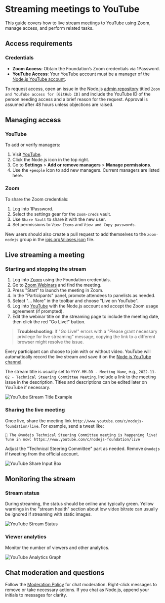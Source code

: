 # Streaming meetings to YouTube

This guide covers how to live stream meetings to YouTube using Zoom, manage access, and perform related tasks.

## Access requirements

### Credentials

- **Zoom Access**: Obtain the Foundation’s Zoom credentials via 1Password.
- **YouTube Access**: Your YouTube account must be a manager of the [Node.js YouTube account](https://www.youtube.com/channel/UCQPYJluYC_sn_Qz_XE-YbTQ).

To request access, open an issue in the Node.js [admin repository](https://github.com/nodejs/admin) titled `Zoom and YouTube access for [GitHub ID]` and include the YouTube ID of the person needing access and a brief reason for the request. Approval is assumed after 48 hours unless objections are raised.

## Managing access

### YouTube

To add or verify managers:

1. Visit [YouTube](https://youtube.com).
2. Click the Node.js icon in the top right.
3. Go to **Settings** > **Add or remove managers** > **Manage permissions**.
4. Use the `+people` icon to add new managers. Current managers are listed here.

### Zoom

To share the Zoom credentials:

1. Log into 1Password.
2. Select the settings gear for the `zoom-creds` vault.
3. Use `Share Vault` to share it with the new user.
4. Set permissions to `View Items` and `View and Copy passwords`.

New users should also create a pull request to add themselves to the `zoom-nodejs` group in the [iojs.org/aliases.json](https://github.com/nodejs/email/blob/main/iojs.org/aliases.json) file.

## Live streaming a meeting

### Starting and stopping the stream

1. Log into [Zoom](https://zoom.us) using the Foundation credentials.
2. Go to [Zoom Webinars](https://zoom.us/webinar/list) and find the meeting.
3. Press "Start" to launch the meeting in Zoom.
4. In the "Participants" panel, promote attendees to panelists as needed.
5. Select "... More" in the toolbar and choose "Live on YouTube".
6. Log into [YouTube](https://youtube.com) with the Node.js account and accept the Zoom usage agreement (if prompted).
7. Edit the webinar title on the streaming page to include the meeting date, then click the red "Go Live!" button.

> **Troubleshooting**: If "Go Live!" errors with a "Please grant necessary privilege for live streaming" message, copying the link to a different browser might resolve the issue.

Every participant can choose to join with or without video. YouTube will automatically record the live stream and save it on the [Node.js YouTube channel](https://www.youtube.com/channel/UCQPYJluYC_sn_Qz_XE-YbTQ/videos).

The stream title is usually set to `YYYY-MM-DD - Meeting Name`, e.g., `2022-11-02 - Technical Steering Committee Meeting`. Include a link to the meeting issue in the description. Titles and descriptions can be edited later on YouTube if necessary.

![YouTube Stream Title Example](./doc_img/youtube-stream-title-description.png)

### Sharing the live meeting

Once live, share the meeting link `http://www.youtube.com/c/nodejs-foundation/live`. For example, send a tweet like:

```text
🚀 The @nodejs Technical Steering Committee meeting is happening live! Tune in now: https://www.youtube.com/c/nodejs-foundation/live
```

Adjust the "Technical Steering Committee" part as needed. Remove `@nodejs` if tweeting from the official account.

![YouTube Share Input Box](./doc_img/youtube-stream-share.png)

## Monitoring the stream

### Stream status

During streaming, the status should be online and typically green. Yellow warnings in the "stream health" section about low video bitrate can usually be ignored if streaming with static images.

![YouTube Stream Status](./doc_img/youtube-stream-status.png)

### Viewer analytics

Monitor the number of viewers and other analytics.

![YouTube Analytics Graph](./doc_img/youtube-stream-analytics.png)

## Chat moderation and questions

Follow the [Moderation Policy](https://github.com/nodejs/admin/blob/main/Moderation-Policy.md) for chat moderation. Right-click messages to remove or take necessary actions. If you chat as Node.js, append your initials to messages for clarity.
